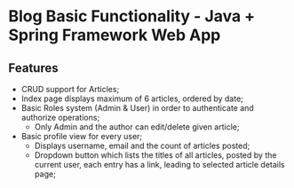 Blog Basic Functionality - Java + Spring Framework Web App
========================

Features
------------

* CRUD support for Articles;
* Index page displays maximum of 6 articles, ordered by date;
* Basic Roles system (Admin & User) in order to authenticate and authorize operations;
	* Only Admin and the author can edit/delete given article;
* Basic profile view for every user;
	* Displays username, email and the count of articles posted;
	* Dropdown button which lists the titles of all articles, posted by the current user, each entry has a link, leading to selected article details page;